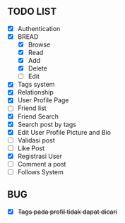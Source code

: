 ## TODO LIST 
- [x] Authentication
- [x] BREAD
    - [x] Browse
    - [x] Read    
    - [x] Add
    - [x] Delete
    - [ ] Edit
- [x] Tags system
- [x] Relationship 
- [x] User Profile Page
- [ ] Friend list
- [x] Friend Search
- [x] Search post by tags
- [x] Edit User Profile Picture and Bio
- [ ] Validasi post
- [ ] Like Post
- [x] Registrasi User
- [ ] Comment a post
- [ ] Follows System

## BUG

- [x] ~~Tags pada profil tidak dapat dicari~~